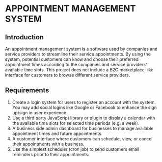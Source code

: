 # **APPOINTMENT MANAGEMENT SYSTEM**

## Introduction
An appointment management system is a software used by companies and service providers to streamline their service appointments. By using the system, potential customers can know and choose their preferred appointment times according to the companies and service providers' available time slots. This project does not include a B2C marketplace-like interface for customers to browse different service providers.

## Requirements
1. Create a login system for users to register an account with the system. You may add social logins like Google or Facebook to enhance the sign up/sign in user experience.
2. Use a third party JavaScript library or plugin to display a calendar with the available time slots for selected time periods (e.g. a week).
3. A business side admin dashboard for businesses to manage available appointment times and future appointments.
4. A customer interface where customers can schedule, view, or cancel their appointments with a business.
5. Use the simplest scheduler (cron job) to send customers email reminders prior to their appointments.